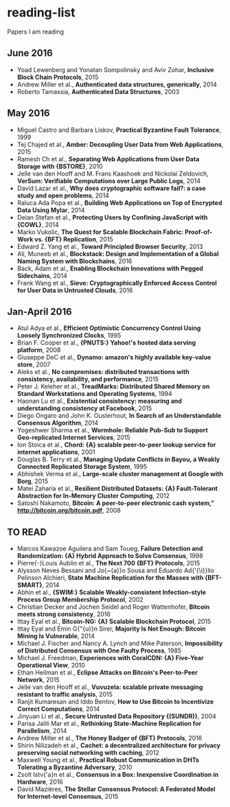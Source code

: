 # reading-list
Papers I am reading


## June 2016 

-  Yoad  Lewenberg and               Yonatan Sompolinsky and
               Aviv Zohar, **Inclusive Block Chain Protocols**, 2015
-  Andrew Miller  et al., **Authenticated data structures, generically**, 2014
-  Roberto  Tamassia, **Authenticated Data Structures**, 2003

## May 2016 

-  Miguel  Castro and               Barbara Liskov, **Practical Byzantine Fault Tolerance**, 1999
-  Tej Chajed  et al., **Amber: Decoupling User Data from Web Applications**, 2015
-  Ramesh Ch et al., **Separating Web Applications from User Data Storage with {BSTORE}**, 2010
-  Jelle  van den Hooff and               M. Frans Kaashoek and
               Nickolai Zeldovich, **VerSum: Verifiable Computations over Large Public Logs**, 2014
-  David Lazar  et al., **Why does cryptographic software fail?: a case study and open problems**, 2014
-  Raluca Ada Popa  et al., **Building Web Applications on Top of Encrypted Data Using Mylar**, 2014
-  Deian Stefan  et al., **Protecting Users by Confining JavaScript with {COWL}**, 2014
-  Marko  Vukolic, **The Quest for Scalable Blockchain Fabric: Proof-of-Work vs. {BFT}
               Replication**, 2015
-  Edward Z. Yang  et al., **Toward Principled Browser Security**, 2013
-  Ali, Muneeb  et al., **Blockstack: Design and Implementation of a Global Naming System with Blockchains**, 2016
-  Back, Adam  et al., **Enabling Blockchain Innovations with Pegged Sidechains**, 2014
-  Frank Wang  et al., **Sieve: Cryptographically Enforced Access Control for User Data in Untrusted Clouds**, 2016

## Jan-April 2016 

-  Atul Adya  et al., **Efficient Optimistic Concurrency Control Using Loosely Synchronized
               Clocks**, 1995
-  Brian F. Cooper  et al., **{PNUTS:} Yahoo!'s hosted data serving platform**, 2008
-  Giuseppe DeC et al., **Dynamo: amazon's highly available key-value store**, 2007
-  Aleks et al., **No compromises: distributed transactions with consistency, availability,
               and performance**, 2015
-  Peter J. Keleher  et al., **TreadMarks: Distributed Shared Memory on Standard Workstations and
               Operating Systems**, 1994
-  Haonan Lu  et al., **Existential consistency: measuring and understanding consistency at
               Facebook**, 2015
-  Diego  Ongaro and               John K. Ousterhout, **In Search of an Understandable Consensus Algorithm**, 2014
-  Yogeshwer Sharma  et al., **Wormhole: Reliable Pub-Sub to Support Geo-replicated Internet Services**, 2015
-  Ion Stoica  et al., **Chord: {A} scalable peer-to-peer lookup service for internet applications**, 2001
-  Douglas B. Terry  et al., **Managing Update Conflicts in Bayou, a Weakly Connected Replicated
               Storage System**, 1995
-  Abhishek Verma  et al., **Large-scale cluster management at Google with Borg**, 2015
-  Matei Zaharia  et al., **Resilient Distributed Datasets: {A} Fault-Tolerant Abstraction for
               In-Memory Cluster Computing**, 2012
-  Satoshi  Nakamoto, **Bitcoin: A peer-to-peer electronic cash system,” http://bitcoin.org/bitcoin.pdf**, 2008

## TO READ 

-  Marcos  Kawazoe Aguilera and               Sam Toueg, **Failure Detection and Randomization: {A} Hybrid Approach to Solve
               Consensus**, 1998
-  Pierre{-}Louis Aublin  et al., **The Next 700 {BFT} Protocols**, 2015
-  Alysson  Neves Bessani and               Jo{\~{a}}o Sousa and
               Eduardo Ad{\'{\i}}lio Pelinson Alchieri, **State Machine Replication for the Masses with {BFT-SMART}**, 2014
-  Abhin et al., **{SWIM:} Scalable Weakly-consistent Infection-style Process Group Membership
               Protocol**, 2002
-  Christian  Decker and Jochen Seidel and Roger Wattenhofer, **Bitcoin meets strong consistency**, 2016
-  Ittay Eyal  et al., **Bitcoin-NG: {A} Scalable Blockchain Protocol**, 2015
-  Ittay  Eyal and               Emin G{\"{u}}n Sirer, **Majority Is Not Enough: Bitcoin Mining Is Vulnerable**, 2014
-  Michael  J. Fischer and               Nancy A. Lynch and
               Mike Paterson, **Impossibility of Distributed Consensus with One Faulty Process**, 1985
-  Michael  J. Freedman, **Experiences with CoralCDN: {A} Five-Year Operational View**, 2010
-  Ethan Heilman  et al., **Eclipse Attacks on Bitcoin's Peer-to-Peer Network**, 2015
-  Jelle van den Hooff  et al., **Vuvuzela: scalable private messaging resistant to traffic analysis**, 2015
-  Ranjit  Kumaresan and               Iddo Bentov, **How to Use Bitcoin to Incentivize Correct Computations**, 2014
-  Jinyuan Li  et al., **Secure Untrusted Data Repository {(SUNDR)}**, 2004
-  Parisa Jalili Mar et al., **Rethinking State-Machine Replication for Parallelism**, 2014
-  Andrew Miller  et al., **The Honey Badger of {BFT} Protocols**, 2016
-  Shirin Nilizadeh  et al., **Cachet: a decentralized architecture for privacy preserving social
               networking with caching**, 2012
-  Maxwell Young  et al., **Practical Robust Communication in DHTs Tolerating a Byzantine Adversary**, 2010
-  Zsolt Istv{\'a}n  et al., **Consensus in a Box: Inexpensive Coordination in Hardware**, 2016
-  David  Mazières, **The Stellar Consensus Protocol: A Federated Model for Internet-level Consensus**, 2015
